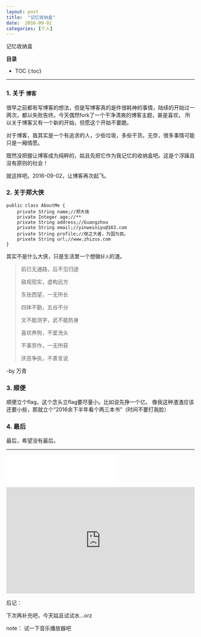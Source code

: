 ```yaml
---
layout: post
title:  "记忆收纳盒"
date:  2016-09-02
categories: [个人]
---
```


记忆收纳盒

**目录**

* TOC
{:toc}

---

### 1. 关于 `博客`

很早之前都有写博客的想法，但是写博客真的是件很耗神的事情，陆续的开始过一两次，都以失败告终。今天偶然fork了一个干净清爽的博客主题，甚是喜欢，
所以关于博客又有一个新的开始，但愿这个开始不要跪。

对于博客，我其实是一个有追求的人，少些垃圾，多些干货。无奈，很多事情可能只是一厢情愿。

既然没把握让博客成为纯粹的，姑且先把它作为我记忆的收纳盒吧。这是个浮躁且没有原则的社会！

就这样吧。2016-09-02，让博客再次起飞。


### 2. 关于郑大侠

```
public class AboutMe {
    private String name;//郑大侠
    private Integer age;//**
    private String address;//Guangzhou
    private String email;//yinweiniyu@163.com
    private String profile;//侠之大者，为国为民。
    private String url;//www.zhizus.com
}
```

其实不是什么大侠，只是生活里一个想做`好人`的渣。


>前已无通路，后不见归途
>
>敌视现实，虚构远方
>
>东张西望，一无所长
>
>四体不勤，五谷不分
>
>文不能测字，武不能防身
>
>喜欢养狗，不爱洗头
>
>不事劳作，一无所获
>
>厌恶争执，不善言说


-by 万青



### 3. 顺便
顺便立个flag，这个念头立flag要尽量小。比如说先挣一个亿。
像我这种渣渣应该还要小些，那就立个“2016余下半年看个两三本书”（时间不要打我脸）

### 4. 最后

最后，希望没有最后。

---


<iframe frameborder=”no” border=”0” marginwidth=”0” marginheight=”0” width=300 height=86 src=”http://music.163.com/outchain/player?type=2&id=25706282&auto=0&height=66”></iframe>




<div style="max-width:640px; margin:0 auto 10px;" >
<div
style="position: relative;
width:100%;
padding-bottom:56.25%;
height:0;">
<iframe style="position: absolute;top: 0;left: 0;width: 100%;height: 100%;"  src="https://www.youtube.com/embed/fK_zwl-lnmc" frameborder="0" allowfullscreen></iframe>
</div>
</div>



后记：

下次再补充吧，今天姑且试试水...orz

note：
试一下音乐播放器吧
